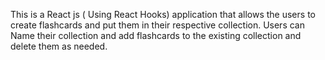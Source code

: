 This is a React js ( Using React Hooks) application that allows the users to create flashcards and put them in their respective collection.
Users can Name their collection and add flashcards to the existing collection and delete them as needed. 
